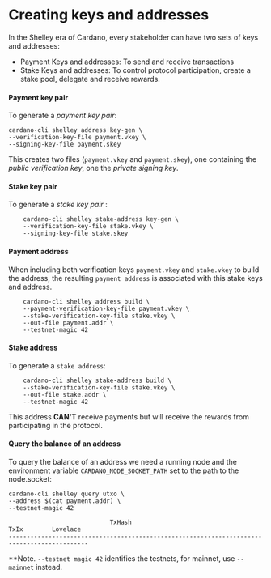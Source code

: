 # Creating keys and addresses

In the Shelley era of Cardano, every stakeholder can have two sets of keys and addresses:

* Payment Keys and addresses: To send and receive transactions
* Stake Keys and addresses: To control protocol participation, create a stake pool, delegate and receive rewards.

#### Payment key pair

To generate a _payment key pair_:

    cardano-cli shelley address key-gen \
    --verification-key-file payment.vkey \
    --signing-key-file payment.skey

This creates two files (`payment.vkey` and `payment.skey`), one containing the _public verification key_, one the _private signing key_.

#### Stake key pair
To generate a _stake key pair_ :

		cardano-cli shelley stake-address key-gen \
		--verification-key-file stake.vkey \
		--signing-key-file stake.skey

#### Payment address
When including both verification keys `payment.vkey` and `stake.vkey` to build the address, the resulting `payment address` is associated with this stake keys and address.

		cardano-cli shelley address build \
		--payment-verification-key-file payment.vkey \
		--stake-verification-key-file stake.vkey \
		--out-file payment.addr \
		--testnet-magic 42

#### Stake address

To generate a `stake address`:

		cardano-cli shelley stake-address build \
		--stake-verification-key-file stake.vkey \
		--out-file stake.addr \
		--testnet-magic 42

This address __CAN'T__ receive payments but will receive the rewards from participating in the protocol.



#### Query the balance of an address

To query the balance of an address we need a running node and the environment variable `CARDANO_NODE_SOCKET_PATH` set to the path to the node.socket:

    cardano-cli shelley query utxo \
    --address $(cat payment.addr) \
    --testnet-magic 42

```
                            TxHash                                 TxIx        Lovelace
--------------------------------------------------------------------------------------------
```

**Note. `--testnet magic 42` identifies the testnets, for mainnet, use `--mainnet` instead.
